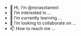 - 👋 Hi, I’m @norasotanext
- 👀 I’m interested in ...
- 🌱 I’m currently learning ...
- 💞️ I’m looking to collaborate on ...
- 📫 How to reach me ...

<!---
norasotanext/norasotanext is a ✨ special ✨ repository because its `README.md` (this file) appears on your GitHub profile.
You can click the Preview link to take a look at your changes.
--->
